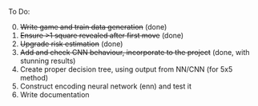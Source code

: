 To Do:

0) ~~Write game and train data generation~~ (done)
1) ~~Ensure >1 square revealed after first move~~ (done)
2) ~~Upgrade risk estimation~~ (done)
3) ~~Add and check CNN behaviour, incorporate to the project~~ (done, with stunning results)
4) Create proper decision tree, using output from NN/CNN (for 5x5 method)
5) Construct encoding neural network (enn) and test it
6) Write documentation

